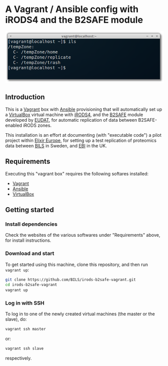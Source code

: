 # A Vagrant / Ansible config with iRODS4 and the B2SAFE module

![Screenshot](irods_b2safe_terminal.png)

## Introduction

This is a [Vagrant](https://www.vagrantup.com) box with
[Ansible](http://www.ansible.com) provisioning that will automatically
set up a [VirtualBox](https://www.virtualbox.org) virtual machine with
[iRODS4](http://irods.org), and the [B2SAFE](http://www.eudat.eu/b2safe)
module developed by [EUDAT](http://www.eudat.eu), for automatic
replication of data between B2SAFE-enabled iRODS zones.

This installation is an effort at documenting (with "executable code")
a pilot project within [Elixir Europe](http://www.elixir-europe.org),
for setting up a test replication of proteomics data between
[BILS](http://www.elixir-europe.org) in Sweden, and
[EBI](http://www.ebi.ac.uk) in the UK.

## Requirements

Executing this "vagrant box" requires the following softares installed:

- [Vagrant](https://www.vagrantup.com)
- [Ansible](http://www.ansible.com)
- [VirtualBox](https://www.virtualbox.org)

## Getting started

### Install dependencies

Check the websites of the various softwares under "Requirements" above, for install instructions.

### Download and start

To get started using this machine, clone this repository, and then run `vagrant up`:

```bash
git clone https://github.com/BILS/irods-b2safe-vagrant.git
cd irods-b2safe-vagrant
vagrant up
```

### Log in with SSH

To log in to one of the newly created virtual machines (the master or the slave), do:

```bash
vagrant ssh master
```
or:
```bash
vagrant ssh slave
```
respectively.
